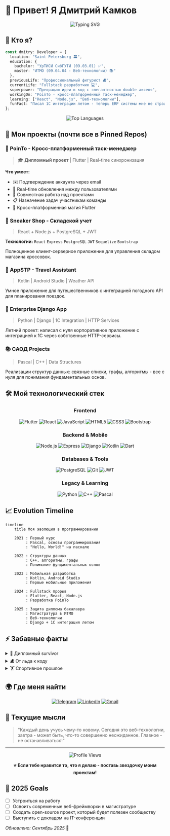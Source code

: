 # 👋 Привет! Я Дмитрий Камков

<div align="center">
  
  ![Typing SVG](https://readme-typing-svg.herokuapp.com?font=Fira+Code&size=28&duration=3000&pause=1000&color=2F81F7&center=true&vCenter=true&multiline=true&width=800&height=120&lines=💻+Fullstack+Developer;🎓+Студент+ИТМО;)
  
</div>

## 🎯 Кто я?

```typescript
const dmitry: Developer = {
  location: "Saint Petersburg 🏛️",
  education: {
    bachelor: "УрТИСИ СибГУТИ (09.03.01) ✅",
    master: "ИТМО (09.04.04 - Веб-технологии) 📚"
  },
  previousLife: "Профессиональный фигурист ⛸️",
  currentLife: "Fullstack разработчик 💻",
  superpower: "Превращаю идеи в код с элегантностью double акселя",
  workingOn: "PoinTo - кросс-платформенный таск-менеджер",
  learning: ["React", "Node.js", "Веб-технологии"],
  funFact: "Писал 1С интеграции летом - теперь ERP системы мне не страшны!"
};
```

<div align="center">
  
  ![Top Languages](https://github-readme-stats.vercel.app/api/top-langs/?username=gmorong&layout=compact&theme=tokyonight&hide_border=true&bg_color=0D1117&title_color=2F81F7&text_color=C9D1D9)

</div>

## 🚀 Мои проекты (почти все в Pinned Repos)

### 📱 PoinTo - Кросс-платформенный таск-менеджер
> 🎓 **Дипломный проект** | Flutter | Real-time синхронизация 

**Что умеет:**
- ✉️ Подтверждение аккаунта через email
- 🔄 Real-time обновления между пользователями
- 👥 Совместная работа над проектами
- 📋 Назначение задач участникам команды
- 🎨 Кросс-платформенная магия Flutter

### 👟 Sneaker Shop - Складской учет
> React + Node.js + PostgreSQL + JWT

**Технологии:** `React` `Express` `PostgreSQL` `JWT` `Sequelize` `Bootstrap`

Полноценное клиент-серверное приложение для управления складом магазина кроссовок.

### 🎒 AppSTP - Travel Assistant  
> Kotlin | Android Studio | Weather API

Умное приложение для путешественников с интеграцией погодного API для планирования поездок.

### 💼 Enterprise Django App
> Python | Django | 1C Integration | HTTP Services

Летний проект: написал с нуля корпоративное приложение с интеграцией к 1С через собственные HTTP-сервисы.

### 📚 САОД Projects
> Pascal | C++ | Data Structures

Реализации структур данных: связные списки, графы, алгоритмы - все с нуля для понимания фундаментальных основ.

## 🛠️ Мой технологический стек

<div align="center">

### Frontend
![Flutter](https://img.shields.io/badge/Flutter-02569B?style=for-the-badge&logo=flutter&logoColor=white)
![React](https://img.shields.io/badge/React-61DAFB?style=for-the-badge&logo=react&logoColor=black)
![JavaScript](https://img.shields.io/badge/JavaScript-F7DF1E?style=for-the-badge&logo=javascript&logoColor=black)
![HTML5](https://img.shields.io/badge/HTML5-E34F26?style=for-the-badge&logo=html5&logoColor=white)
![CSS3](https://img.shields.io/badge/CSS3-1572B6?style=for-the-badge&logo=css3&logoColor=white)
![Bootstrap](https://img.shields.io/badge/Bootstrap-7952B3?style=for-the-badge&logo=bootstrap&logoColor=white)

### Backend & Mobile
![Node.js](https://img.shields.io/badge/Node.js-339933?style=for-the-badge&logo=node.js&logoColor=white)
![Express](https://img.shields.io/badge/Express-000000?style=for-the-badge&logo=express&logoColor=white)
![Django](https://img.shields.io/badge/Django-092E20?style=for-the-badge&logo=django&logoColor=white)
![Kotlin](https://img.shields.io/badge/Kotlin-0095D5?style=for-the-badge&logo=kotlin&logoColor=white)
![Dart](https://img.shields.io/badge/Dart-0175C2?style=for-the-badge&logo=dart&logoColor=white)

### Databases & Tools
![PostgreSQL](https://img.shields.io/badge/PostgreSQL-336791?style=for-the-badge&logo=postgresql&logoColor=white)
![Git](https://img.shields.io/badge/Git-F05032?style=for-the-badge&logo=git&logoColor=white)
![JWT](https://img.shields.io/badge/JWT-000000?style=for-the-badge&logo=jsonwebtokens&logoColor=white)

### Legacy & Learning
![Python](https://img.shields.io/badge/Python-3776AB?style=for-the-badge&logo=python&logoColor=white)
![C++](https://img.shields.io/badge/C++-00599C?style=for-the-badge&logo=cplusplus&logoColor=white)
![Pascal](https://img.shields.io/badge/Pascal-0052CC?style=for-the-badge&logoColor=white)

</div>

## 📈 Evolution Timeline

```mermaid
timeline
    title Моя эволюция в программировании
    
    2021 : Первый курс
         : Pascal, основы программирования
         : "Hello, World!" на паскале
    
    2022 : Структуры данных
         : C++, алгоритмы, графы
         : Понимание фундаментальных основ
    
    2023 : Мобильная разработка
         : Kotlin, Android Studio
         : Первые мобильные приложения
    
    2024 : Fullstack прорыв
         : Flutter, React, Node.js
         : Разработка PoinTo
    
    2025 : Защита диплома бакалавра
         : Магистратура в ИТМО
         : Веб-технологии
         : Django + 1C интеграция летом
```

## ⚡ Забавные факты

<details>
<summary>🎯 Дипломный survivor</summary>

<div align="center">

🎓 **Защитил диплом:** 25.06.2025 ✅

![Days Since Defense](https://img.shields.io/badge/🎓%20Дней%20с%20защиты-87-brightgreen?style=for-the-badge&logo=calendar&logoColor=white)

🏆 **Статус:** Выживший после дипломной защиты  
🎯 **Следующая цель:** Магистратура ИТМО

</div>

</details>

<details>
<summary>⛸️ От льда к коду</summary>

```
Профессиональный фигурист → Программист
Тройные прыжки → Тройная вложенность циклов
Perfection on ice → Perfect code execution
```

</details>

<details>
<summary>🏋️ Спортивное прошлое</summary>

- ⛸️ Фигурное катание (профессионально)
- 🏐 Волейбол (институтская секция) 
- ⚽ Футбол
- 💪 Спортзал

**Философия:** "Дисциплина в спорте = дисциплина в коде"

</details>

## 🌍 Где меня найти

<div align="center">

[![Telegram](https://img.shields.io/badge/Telegram-2CA5E0?style=for-the-badge&logo=telegram&logoColor=white)](https://t.me/dkamkov)
[![LinkedIn](https://img.shields.io/badge/LinkedIn-0077B5?style=for-the-badge&logo=linkedin&logoColor=white)](https://linkedin.com/in/dmitry-kamkov-288a52385)
[![Gmail](https://img.shields.io/badge/Gmail-D14836?style=for-the-badge&logo=gmail&logoColor=white)](mailto:dmitry.kamkov@gmail.com)

</div>

## 💭 Текущие мысли

> "Каждый день учусь чему-то новому. Сегодня это веб-технологии, завтра - может быть, что-то совершенно неожиданное. Главное - не останавливаться!"

---

<div align="center">
  
  ![Profile Views](https://komarev.com/ghpvc/?username=gmorong&color=2F81F7&style=for-the-badge)
  
  **⭐ Если тебе нравится то, что я делаю - поставь звездочку моим проектам!**
  
</div>

## 🎯 2025 Goals

- [ ] Устроиться на работу
- [ ] Освоить современные веб-фреймворки в магистратуре
- [ ] Создать open-source проект, который будет полезен сообществу
- [ ] Выступить с докладом на IT-конференции

*Обновлено: Сентябрь 2025* 🚀
